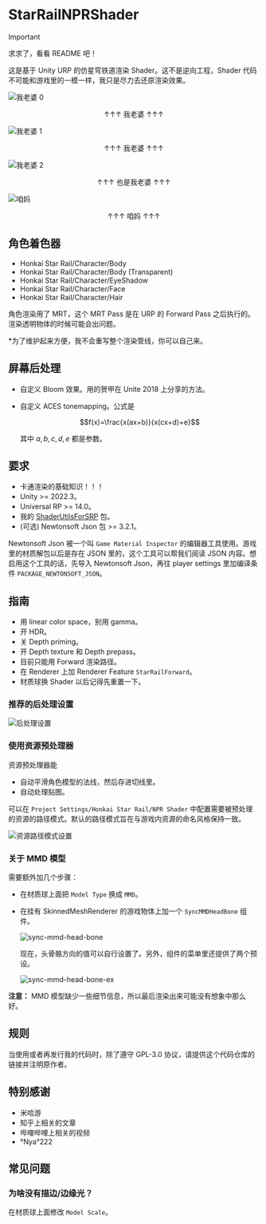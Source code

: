 # StarRailNPRShader

> [!IMPORTANT]
> 求求了，看看 README 吧！

这是基于 Unity URP 的仿星穹铁道渲染 Shader。这不是逆向工程，Shader 代码不可能和游戏里的一模一样，我只是尽力去还原渲染效果。

![我老婆 0](Screenshots~/sparkle.png)

<p align="center">↑↑↑ 我老婆 ↑↑↑</p>

![我老婆 1](Screenshots~/silwolf.png)

<p align="center">↑↑↑ 我老婆 ↑↑↑</p>

![我老婆 2](Screenshots~/fuxuan_near.png)

<p align="center">↑↑↑ 也是我老婆 ↑↑↑</p>

![咱妈](Screenshots~/kafka_near.png)

<p align="center">↑↑↑ 咱妈 ↑↑↑</p>

## 角色着色器

- Honkai Star Rail/Character/Body
- Honkai Star Rail/Character/Body (Transparent)
- Honkai Star Rail/Character/EyeShadow
- Honkai Star Rail/Character/Face
- Honkai Star Rail/Character/Hair

角色渲染用了 MRT，这个 MRT Pass 是在 URP 的 Forward Pass 之后执行的。渲染透明物体的时候可能会出问题。

*为了维护起来方便，我不会重写整个渲染管线，你可以自己来。

## 屏幕后处理

- 自定义 Bloom 效果。用的贺甲在 Unite 2018 上分享的方法。
- 自定义 ACES tonemapping。公式是

    $$f(x)=\frac{x(ax+b)}{x(cx+d)+e}$$

    其中 $a,b,c,d,e$ 都是参数。

## 要求

- 卡通渲染的基础知识！！！
- Unity >= 2022.3。
- Universal RP >= 14.0。
- 我的 [ShaderUtilsForSRP](https://github.com/stalomeow/ShaderUtilsForSRP) 包。
- (可选) Newtonsoft Json 包 >= 3.2.1。

Newtonsoft Json 被一个叫 `Game Material Inspector` 的编辑器工具使用。游戏里的材质解包以后是存在 JSON 里的，这个工具可以帮我们阅读 JSON 内容。想启用这个工具的话，先导入 Newtonsoft Json，再往 player settings 里加编译条件 `PACKAGE_NEWTONSOFT_JSON`。

## 指南

- 用 linear color space，别用 gamma。
- 开 HDR。
- 关 Depth priming。
- 开 Depth texture 和 Depth prepass。
- 目前只能用 Forward 渲染路径。
- 在 Renderer 上加 Renderer Feature `StarRailForward`。
- 材质球换 Shader 以后记得先重置一下。

### 推荐的后处理设置

![后处理设置](Screenshots~/_postprocessing.png)

### 使用资源预处理器

资源预处理器能

- 自动平滑角色模型的法线，然后存进切线里。
- 自动处理贴图。

可以在 `Project Settings/Honkai Star Rail/NPR Shader` 中配置需要被预处理的资源的路径模式。默认的路径模式旨在与游戏内资源的命名风格保持一致。

![资源路径模式设置](Screenshots~/_asset_path_patterns.png)

### 关于 MMD 模型

需要额外加几个步骤：

- 在材质球上面把 `Model Type` 换成 `MMD`。
- 在挂有 SkinnedMeshRenderer 的游戏物体上加一个 `SyncMMDHeadBone` 组件。

    ![sync-mmd-head-bone](Screenshots~/_sync_mmd_head_bone.png)

    现在，头骨骼方向的值可以自行设置了。另外，组件的菜单里还提供了两个预设。

    ![sync-mmd-head-bone-ex](Screenshots~/_sync_mmd_head_bone_ex.png)

**注意：** MMD 模型缺少一些细节信息，所以最后渲染出来可能没有想象中那么好。

## 规则

当使用或者再发行我的代码时，除了遵守 GPL-3.0 协议，请提供这个代码仓库的链接并注明原作者。

## 特别感谢

- 米哈游
- 知乎上相关的文章
- 哔哩哔哩上相关的视频
- °Nya°222

## 常见问题

### 为啥没有描边/边缘光？

在材质球上面修改 `Model Scale`。